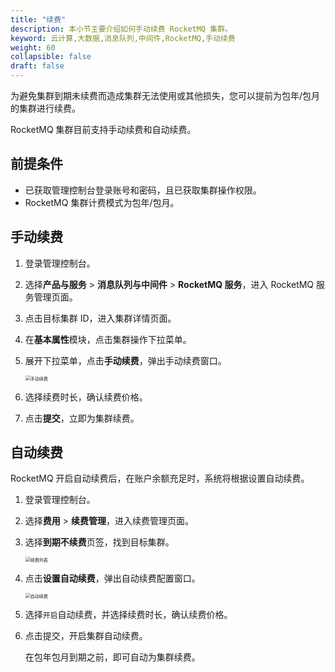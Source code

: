 ```yaml
---
title: "续费"
description: 本小节主要介绍如何手动续费 RocketMQ 集群。 
keyword: 云计算,大数据,消息队列,中间件,RocketMQ,手动续费
weight: 60
collapsible: false
draft: false
---
```


为避免集群到期未续费而造成集群无法使用或其他损失，您可以提前为包年/包月的集群进行续费。

RocketMQ 集群目前支持手动续费和自动续费。

## 前提条件

- 已获取管理控制台登录账号和密码，且已获取集群操作权限。
- RocketMQ 集群计费模式为包年/包月。

## 手动续费

1. 登录管理控制台。
2. 选择**产品与服务** > **消息队列与中间件** > **RocketMQ 服务**，进入 RocketMQ 服务管理页面。
3. 点击目标集群 ID，进入集群详情页面。
4. 在**基本属性**模块，点击集群操作下拉菜单。
5. 展开下拉菜单，点击**手动续费**，弹出手动续费窗口。
   
   <img src="/middware/rocketmq/_images/renewal_manual.png" alt="手动续费" style="zoom:50%;" />

6. 选择续费时长，确认续费价格。
7. 点击**提交**，立即为集群续费。 

## 自动续费

RocketMQ 开启自动续费后，在账户余额充足时，系统将根据设置自动续费。

1. 登录管理控制台。
2. 选择**费用** > **续费管理**，进入续费管理页面。
3. 选择**到期不续费**页签，找到目标集群。

   <img src="/middware/rocketmq/_images/renewal_list.png" alt="续费列表" style="zoom:50%;" />

4. 点击**设置自动续费**，弹出自动续费配置窗口。

   <img src="/middware/rocketmq/_images/renewal_auto.png" alt="自动续费" style="zoom:50%;" />

5. 选择`开启`自动续费，并选择续费时长，确认续费价格。
6. 点击提交，开启集群自动续费。

   在包年包月到期之前，即可自动为集群续费。